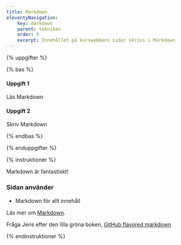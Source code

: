 ```yaml
---
title: Markdown
eleventyNavigation:
    key: markdown
    parent: tekniken
    order: 5
    excerpt: Innehållet på kurswebbens sidor skrivs i Markdown
---
```


{% uppgifter %}

{% bas %}

#### Uppgift 1

Läs Markdown

#### Uppgift 2

Skriv Markdown

{% endbas %}

{% enduppgifter %}

{% instruktioner %}

Markdown är fantastiskt!

### Sidan använder

- Markdown för allt innehåll

Läs mer om [Markdown](https://www.markdownguide.org/).

Fråga Jens efter den lilla gröna boken, [GitHub flavored markdown](https://guides.github.com/features/mastering-markdown/)

{% endinstruktioner %}

